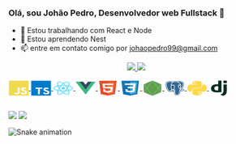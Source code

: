 ### Olá, sou Johão Pedro, Desenvolvedor web Fullstack 👋

- 🔭 Estou trabalhando com React e Node
- 🌱 Estou aprendendo Nest
- 📫 entre em contato comigo por johaopedro99@gmail.com 

<div align="center">
  <a href="https://github.com/masterjayjay07">
  <img height="150em" src="https://github-readme-stats.vercel.app/api?username=masterjayjay07&show_icons=true&theme=dracula&include_all_commits=true&count_private=true"/>
  <img height="150em" src="https://github-readme-stats.vercel.app/api/top-langs/?username=masterjayjay07&layout=compact&langs_count=7&theme=dracula"/>
</div>
<div style="display: inline_block"><br>
  <img align="center" alt="MasterJay-Js" height="30" width="40" src="https://raw.githubusercontent.com/devicons/devicon/master/icons/javascript/javascript-plain.svg">
  <img align="center" alt="MasterJay-Ts" height="30" width="40" src="https://raw.githubusercontent.com/devicons/devicon/master/icons/typescript/typescript-plain.svg">
  <img align="center" alt="MasterJay-React" height="30" width="40" src="https://raw.githubusercontent.com/devicons/devicon/master/icons/react/react-original.svg">
  <img align="center" alt="MasterJay-Vue" height="30" width="40" src="https://raw.githubusercontent.com/devicons/devicon/master/icons/vuejs/vuejs-original.svg">
  <img align="center" alt="MasterJay-HTML" height="30" width="40" src="https://raw.githubusercontent.com/devicons/devicon/master/icons/html5/html5-original.svg">
  <img align="center" alt="MasterJay-CSS" height="30" width="40" src="https://raw.githubusercontent.com/devicons/devicon/master/icons/css3/css3-original.svg">
  <img align="center" alt="MasterJay-Node" height="30" width="40" src="https://raw.githubusercontent.com/devicons/devicon/master/icons/nodejs/nodejs-plain.svg">
  <img align="center" alt="MasterJay-Postgres" height="30" width="40" src="https://raw.githubusercontent.com/devicons/devicon/master/icons/postgresql/postgresql-plain.svg">
  <img align="center" alt="MasterJay-Python" height="30" width="40" src="https://raw.githubusercontent.com/devicons/devicon/master/icons/python/python-plain.svg">
  <img align="center" alt="MasterJay-Django" height="30" width="40" src="https://raw.githubusercontent.com/devicons/devicon/master/icons/django/django-plain.svg">
</div>
  
  ##
 
<div> 
  <a href="https://www.instagram.com/johaopedro/" target="_blank"><img src="https://img.shields.io/badge/-Instagram-%23E4405F?style=for-the-badge&logo=instagram&logoColor=white" target="_blank"></a>
<!--   <a href = ""><img src="https://img.shields.io/badge/-Gmail-%23333?style=for-the-badge&logo=gmail&logoColor=white" target="_blank"></a> -->
  <a href="https://www.linkedin.com/in/joh%C3%A3o-pedro-abb655215/" target="_blank"><img src="https://img.shields.io/badge/-LinkedIn-%230077B5?style=for-the-badge&logo=linkedin&logoColor=white" target="_blank"></a> 
 
  ![Snake animation](https://github.com/masterjayjay07/masterjayjay07/blob/output/github-contribution-grid-snake.svg)
 
</div>

